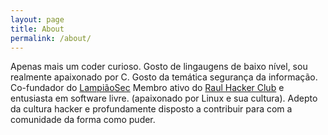 ```yaml
---
layout: page
title: About
permalink: /about/
---
```


Apenas mais um coder curioso. Gosto de lingaugens de baixo nível, sou realmente apaixonado por C.
Gosto da temática segurança da informação. Co-fundador do <a href=http://lampiaosec.github.io>LampiãoSec</a>
Membro ativo do <a href=http://raulhc.cc>Raul Hacker Club</a> e entusiasta em software livre. (apaixonado por Linux e sua cultura).
Adepto da cultura hacker e profundamente disposto a contribuir para com a comunidade da forma como puder.

